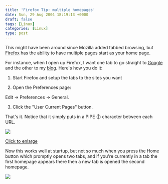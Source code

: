```yaml
---
title: 'Firefox Tip: multiple homepages'
date: Sun, 29 Aug 2004 18:19:13 +0000
draft: false
tags: [Linux]
categories: [Linux]
type: post
---
```


This might have been around since Mozilla added tabbed browsing, but [Firefox](http://www.mozilla.org/products/firefox/) has the ability to have multiple pages start as your home page.

For instance, when I open up Firefox, I want one tab to go straight to [Google](http://www.google.com) and the other to my [blog](http://www.jroller.com/page/jmrodri/). Here's how you do it:

1) Start Firefox and setup the tabs to the sites you want

2) Open the Preferences page:

Edit -> Preferences -> General.

3) Click the "User Current Pages" button.

That's it. Notice that it simply puts in a PIPE (|) character between each URL.

[![](http://jroller.com/resources/jmrodri/firefox_homepage_sml.png)](http://jroller.com/resources/jmrodri/firefox_homepage.png)

[Click to enlarge](http://jroller.com/resources/jmrodri/firefox_homepage.png)

Now this works well at startup, but not so much when you press the Home button which promptly opens two tabs, and if you're currently in a tab the first homepage appears there then a new tab is opened the second homepage.

![](http://jroller.com/resources/jmrodri/home.png)